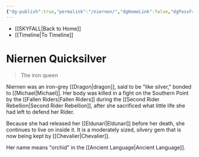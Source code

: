 ```yaml
---
{"dg-publish":true,"permalink":"/niernen/","dgHomeLink":false,"dgPassFrontmatter":false}
---
```


- [[SKYFALL|Back to Home]]
- [[Timeline|To Timeline]]

# Niernen Quicksilver
>The iron queen

Niernen was an iron-grey [[Dragon|dragon]], said to be "like silver," bonded to [[Michael|Michael]]. Her body was killed in a fight on the Southern Point by the [[Fallen Riders|Fallen Riders]] during the [[Second Rider Rebellion|Second Rider Rebellion]], after she sacrificed what little life she had left to defend her Rider. 

Because she had released her [[Eldunarí|Eldunarí]] before her death, she continues to live on inside it. It is a moderately sized, silvery gem that is now being kept by [[Chevalier|Chevalier]]. 

Her name means "orchid" in the [[Ancient Language|Ancient Language]]. 
